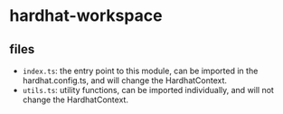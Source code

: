 # hardhat-workspace

## files

- `index.ts`: the entry point to this module, can be imported in the hardhat.config.ts, and will change the HardhatContext.
- `utils.ts`: utility functions, can be imported individually, and will not change the HardhatContext.
